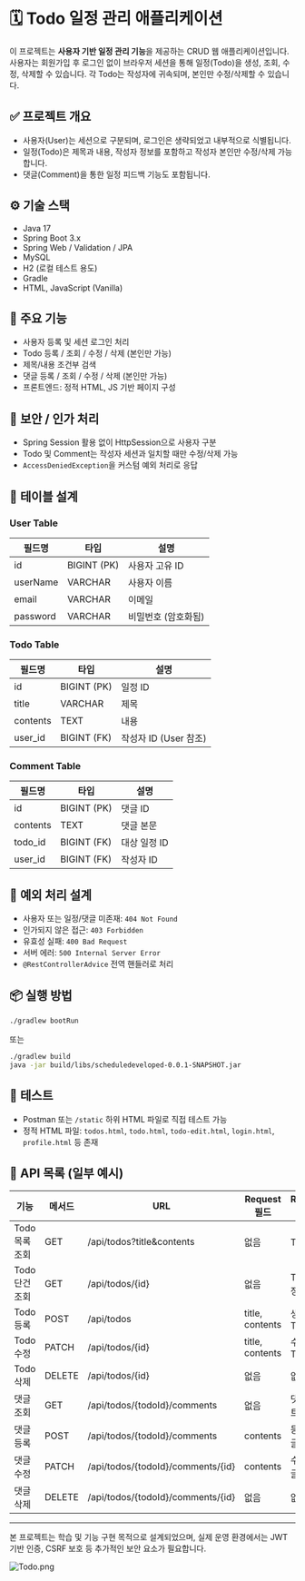# 🗓️ Todo 일정 관리 애플리케이션

이 프로젝트는 **사용자 기반 일정 관리 기능**을 제공하는 CRUD 웹 애플리케이션입니다. 
사용자는 회원가입 후 로그인 없이 브라우저 세션을 통해 일정(Todo)을 생성, 조회, 수정, 삭제할 수 있습니다. 
각 Todo는 작성자에 귀속되며, 본인만 수정/삭제할 수 있습니다.

## ✅ 프로젝트 개요

- 사용자(User)는 세션으로 구분되며, 로그인은 생략되었고 내부적으로 식별됩니다.
- 일정(Todo)은 제목과 내용, 작성자 정보를 포함하고 작성자 본인만 수정/삭제 가능합니다.
- 댓글(Comment)을 통한 일정 피드백 기능도 포함됩니다.

## ⚙️ 기술 스택

- Java 17
- Spring Boot 3.x
- Spring Web / Validation / JPA
- MySQL
- H2 (로컬 테스트 용도)
- Gradle
- HTML, JavaScript (Vanilla)

## 📌 주요 기능

- 사용자 등록 및 세션 로그인 처리
- Todo 등록 / 조회 / 수정 / 삭제 (본인만 가능)
- 제목/내용 조건부 검색
- 댓글 등록 / 조회 / 수정 / 삭제 (본인만 가능)
- 프론트엔드: 정적 HTML, JS 기반 페이지 구성

## 🔐 보안 / 인가 처리

- Spring Session 활용 없이 HttpSession으로 사용자 구분
- Todo 및 Comment는 작성자 세션과 일치할 때만 수정/삭제 가능
- `AccessDeniedException`을 커스텀 예외 처리로 응답

## 🧩 테이블 설계

### User Table
| 필드명      | 타입        | 설명               |
|-------------|-------------|--------------------|
| id          | BIGINT (PK) | 사용자 고유 ID     |
| userName    | VARCHAR     | 사용자 이름         |
| email       | VARCHAR     | 이메일              |
| password    | VARCHAR     | 비밀번호 (암호화됨) |

### Todo Table
| 필드명      | 타입        | 설명                    |
|-------------|-------------|-------------------------|
| id          | BIGINT (PK) | 일정 ID                 |
| title       | VARCHAR     | 제목                    |
| contents    | TEXT        | 내용                    |
| user_id     | BIGINT (FK) | 작성자 ID (User 참조)   |

### Comment Table
| 필드명      | 타입        | 설명                    |
|-------------|-------------|-------------------------|
| id          | BIGINT (PK) | 댓글 ID                 |
| contents    | TEXT        | 댓글 본문               |
| todo_id     | BIGINT (FK) | 대상 일정 ID            |
| user_id     | BIGINT (FK) | 작성자 ID               |


## 🎯 예외 처리 설계

- 사용자 또는 일정/댓글 미존재: `404 Not Found`
- 인가되지 않은 접근: `403 Forbidden`
- 유효성 실패: `400 Bad Request`
- 서버 에러: `500 Internal Server Error`
- `@RestControllerAdvice` 전역 핸들러로 처리

## 📦 실행 방법

```bash
./gradlew bootRun
```
또는
```bash
./gradlew build
java -jar build/libs/scheduledeveloped-0.0.1-SNAPSHOT.jar
```

## 🧪 테스트

- Postman 또는 `/static` 하위 HTML 파일로 직접 테스트 가능
- 정적 HTML 파일: `todos.html`, `todo.html`, `todo-edit.html`, `login.html`, `profile.html` 등 존재

## 📘 API 목록 (일부 예시)

| 기능             | 메서드 | URL                          | Request 필드           | Response 필드          | 상태     |
|------------------|--------|------------------------------|-------------------------|--------------------------|----------|
| Todo 목록 조회     | GET    | /api/todos?title&contents    | 없음                    | Todo 목록                 | 200 OK   |
| Todo 단건 조회     | GET    | /api/todos/{id}              | 없음                    | Todo 상세정보             | 200 OK   |
| Todo 등록         | POST   | /api/todos                   | title, contents         | 생성된 Todo               | 200 OK   |
| Todo 수정         | PATCH  | /api/todos/{id}              | title, contents         | 수정된 Todo               | 200 OK   |
| Todo 삭제         | DELETE | /api/todos/{id}              | 없음                    | 없음                      | 200 OK   |
| 댓글 조회          | GET    | /api/todos/{todoId}/comments | 없음                    | 댓글 리스트               | 200 OK   |
| 댓글 등록          | POST   | /api/todos/{todoId}/comments | contents                | 등록된 댓글               | 201 Created |
| 댓글 수정          | PATCH  | /api/todos/{todoId}/comments/{id} | contents         | 수정된 댓글               | 200 OK   |
| 댓글 삭제          | DELETE | /api/todos/{todoId}/comments/{id} | 없음              | 없음                      | 200 OK   |

---

본 프로젝트는 학습 및 기능 구현 목적으로 설계되었으며,
실제 운영 환경에서는 JWT 기반 인증, CSRF 보호 등 추가적인 보안 요소가 필요합니다.

![Todo.png](/Todo.png)
